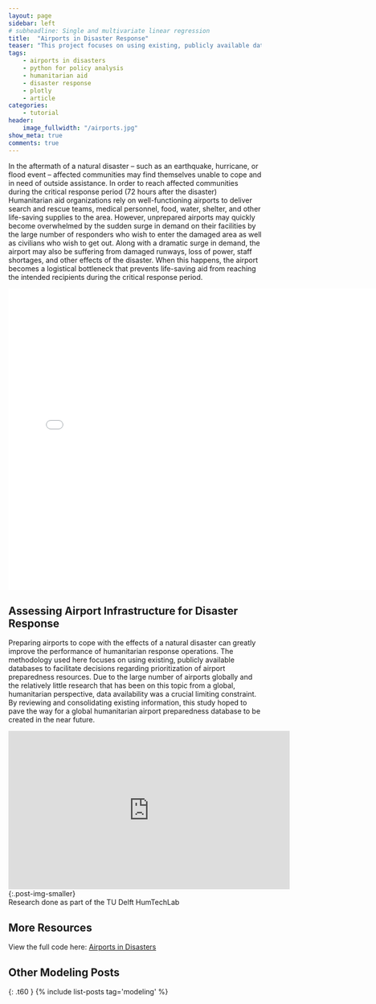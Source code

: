 ```yaml
---
layout: page
sidebar: left
# subheadline: Single and multivariate linear regression
title:  "Airports in Disaster Response"
teaser: "This project focuses on using existing, publicly available databases to facilitate decisions regarding prioritization of airport preparedness resources."
tags:
    - airports in disasters
    - python for policy analysis
    - humanitarian aid
    - disaster response 
    - plotly
    - article
categories:
    - tutorial
header:
    image_fullwidth: "/airports.jpg"
show_meta: true
comments: true
---
```

In the aftermath of a natural disaster – such as an earthquake, hurricane, or flood event – affected communities may find themselves unable to cope and in need of outside assistance. In order to reach affected communities during the critical response period (72 hours after the disaster) Humanitarian aid organizations rely on well-functioning airports to deliver search and rescue teams, medical personnel, food, water, shelter, and other life-saving supplies to the area. However, unprepared airports may quickly become overwhelmed by the sudden surge in demand on their facilities by the large number of responders who wish to enter the damaged area as well as civilians who wish to get out. Along with a dramatic surge in demand, the airport may also be suffering from damaged runways, loss of power, staff shortages, and other effects of the disaster. When this happens, the airport becomes a logistical bottleneck that prevents life-saving aid from reaching the intended recipients during the critical response period.

<iframe width="750" height="600" frameborder="0" scrolling="no" src="//plotly.com/~SMGross/63.embed"></iframe>


## Assessing Airport Infrastructure for Disaster Response
Preparing airports to cope with the effects of a natural disaster can greatly improve the performance of humanitarian response operations. The methodology used here focuses on using existing, publicly available databases to facilitate decisions regarding prioritization of airport preparedness resources. Due to the large number of airports globally and the relatively little research that has been on this topic from a global, humanitarian perspective, data availability was a crucial limiting constraint. By reviewing and consolidating existing information, this study hoped to pave the way for a global humanitarian airport preparedness database to be created in the near future.


<iframe width="560" height="315" src="https://www.youtube.com/embed/6TTo-QubxJ8" frameborder="0"  allow="accelerometer; autoplay; encrypted-media; gyroscope; picture-in-picture" allowfullscreen alt="humanitarian data science"></iframe>{:.post-img-smaller}
<div class ="post-img-caption">
Research done as part of the TU Delft HumTechLab
</div>


## More Resources
View the full code here: [Airports in Disasters](https://github.com/shannongross/Airports)






## Other Modeling Posts
{: .t60 }
{% include list-posts tag='modeling' %}
